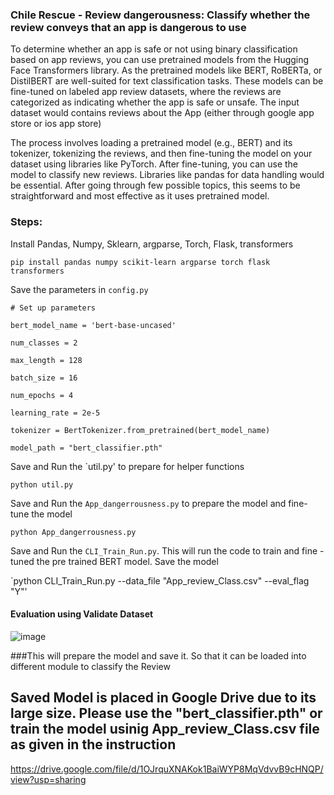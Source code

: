### Chile Rescue - Review dangerousness: Classify whether the review conveys that an app is dangerous to use

To determine whether an app is safe or not using binary classification based on app reviews, you can use pretrained models from the Hugging Face Transformers library. As the pretrained models like BERT, RoBERTa, or DistilBERT are well-suited for text classification tasks. These models can be fine-tuned on labeled app review datasets, where the reviews are categorized as indicating whether the app is safe or unsafe. The input dataset would contains reviews about the App (either through google app store or ios app store)

The process involves loading a pretrained model (e.g., BERT) and its tokenizer, tokenizing the reviews, and then fine-tuning the model on your dataset using libraries like PyTorch. After fine-tuning, you can use the model to classify new reviews. Libraries like pandas for data handling would be essential. After going through few possible topics, this seems to be straightforward and most effective as it uses pretrained model.

### Steps:

Install Pandas, Numpy, Sklearn, argparse, Torch, Flask, transformers 

`pip install pandas numpy scikit-learn argparse torch flask transformers`

Save the parameters in `config.py`

`# Set up parameters`

`bert_model_name = 'bert-base-uncased'`

`num_classes = 2`

`max_length = 128`

`batch_size = 16`

`num_epochs = 4`

`learning_rate = 2e-5`

`tokenizer = BertTokenizer.from_pretrained(bert_model_name)`

`model_path = "bert_classifier.pth"`

Save and Run the `util.py' to prepare for helper functions

`python util.py`

Save and Run the `App_dangerrousness.py` to prepare the model and fine-tune the model

`python App_dangerrousness.py`

Save and Run the `CLI_Train_Run.py`. This will run the code to train and fine - tuned the pre trained BERT model. Save the model

`python CLI_Train_Run.py --data_file  "App_review_Class.csv" --eval_flag "Y"'

#### Evaluation using Validate Dataset

![image](https://github.com/user-attachments/assets/1c9bcb85-60da-4c14-94cf-d3f9a2be6e74)


###This will prepare the model and save it. So that it can be loaded into different module to classify the Review


## Saved Model is placed in Google Drive due to its large size. Please use the "bert_classifier.pth" or train the model usinig App_review_Class.csv file as given in the instruction
https://drive.google.com/file/d/1OJrquXNAKok1BaiWYP8MqVdvvB9cHNQP/view?usp=sharing
